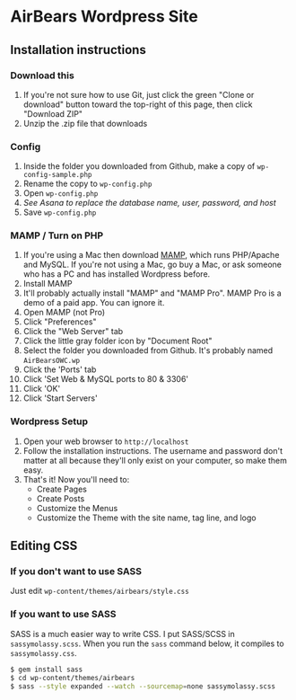 # AirBears Wordpress Site

## Installation instructions

### Download this

1. If you're not sure how to use Git, just click the green "Clone or download" button toward the top-right of this page, then click "Download ZIP"
1. Unzip the .zip file that downloads

### Config

1. Inside the folder you downloaded from Github, make a copy of `wp-config-sample.php`
1. Rename the copy to `wp-config.php`
1. Open `wp-config.php`
1. *See Asana to replace the database name, user, password, and host*
1. Save `wp-config.php`

### MAMP / Turn on PHP

1. If you're using a Mac then download [MAMP](https://www.mamp.info/en/), which runs PHP/Apache and MySQL. If you're not using a Mac, go buy a Mac, or ask someone who has a PC and has installed Wordpress before.
1. Install MAMP
1. It'll probably actually install "MAMP" and "MAMP Pro". MAMP Pro is a demo of a paid app. You can ignore it.
1. Open MAMP (not Pro)
1. Click "Preferences"
1. Click the "Web Server" tab
1. Click the little gray folder icon by "Document Root"
1. Select the folder you downloaded from Github. It's probably named `AirBearsOWC.wp`
1. Click the 'Ports' tab
1. Click 'Set Web & MySQL ports to 80 & 3306'
1. Click 'OK'
1. Click 'Start Servers'

### Wordpress Setup

1. Open your web browser to `http://localhost`
1. Follow the installation instructions. The username and password don't matter at all because they'll only exist on your computer, so make them easy.
1. That's it! Now you'll need to:
	* Create Pages
	* Create Posts
	* Customize the Menus
	* Customize the Theme with the site name, tag line, and logo

## Editing CSS

### If you don't want to use SASS

Just edit `wp-content/themes/airbears/style.css`

### If you want to use SASS

SASS is a much easier way to write CSS. I put SASS/SCSS in `sassymolassy.scss`. When you run the `sass` command below, it compiles to `sassymolassy.css`.

```sh
$ gem install sass
$ cd wp-content/themes/airbears
$ sass --style expanded --watch --sourcemap=none sassymolassy.scss
```

